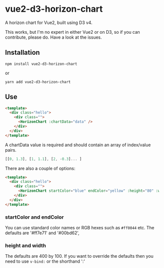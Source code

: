 # vue2-d3-horizon-chart

A horizon chart for Vue2, built using D3 v4.

This works, but I'm no expert in either Vue2 or on D3, so if you can contribute, please do. Have a look at the issues.

## Installation

`npm install vue2-d3-horizon-chart`

or

`yarn add vue2-d3-horizon-chart`

## Use

```html
<template>
  <div class="hello">
    <div class="">
      <HorizonChart :chartData="data" />
    </div>
  </div>
</template>
```
A chartData value is required and should contain an array of index/value pairs.

```js
[[0, 1.3], [1, 1.1], [2, -0.3]... ]
```

There are also a couple of options:

```html
<template>
  <div class="hello">
    <div class="">
      <HorizonChart startColor="blue" endColor="yellow" :height="80" :width="800" :chartData="data" />
    </div>
  </div>
</template>
```

### startColor and endColor
You can use standard color names or RGB hexes such as `#ff0044` etc. The defaults are '#ff7e71' and '#00bd62',

### height and width
The defaults are 400 by 100. If you want to override the defaults then you need to use `v-bind:` or the shorthand ':'
